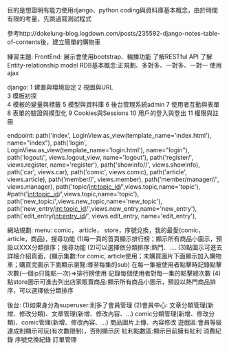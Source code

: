 目的是想證明有能力使用django、python coding與資料庫基本概念，由於時間有限的考量，先跳過寫測試程式

參考http://dokelung-blog.logdown.com/posts/235592-django-notes-table-of-contents後，建立簡單的購物車

練習主題:
FrontEnd: 展示會使用bootstrap、輪播功能
了解RESTful API
了解Entity-relationship model
RDB基本概念:正規劃、多對多、一對多、一對一
使用ajax

django:
1	建置與環境設定
2	視圖與URL	
3	模板初探	
4	模板的變量與標籤
5	模型與資料庫
6	後台管理系統admin
7	使用者互動與表單
8	表單的驗證與模型化
9	Cookies與Sessions
10	用戶的登入與登出
11	權限與註冊

endpoint:
    path('index', LoginView.as_view(template_name='index.html'), name="index"),
    path('login', LoginView.as_view(template_name='login.html'), name="login"),
    path('logout/', views.logout_view, name='logout'),
    path('register/', views.register, name='register'),
    path('showinfo/<attr>/', views.showinfo),
    path('car', views.car),
    path('comic', views.comic),
    path('article', views.article),
    path('member/<attr>/', views.member),
    path('member/manager/<attr>/', views.manager),
    path('topic/<int:topic_id>/',views.topic,name='topic'), #path('<int:topic_id>/',views.topic,name='topic'),
    path('new_topic/',views.new_topic,name='new_topic'),
    path('new_entry/<int:topic_id>/',views.new_entry,name='new_entry'),
    path('edit_entry/<int:entry_id>/', views.edit_entry, name='edit_entry'),

網站規劃:
menu: comic， article， store，序號兌換，我的最愛(comic， article，商品)，搜尋功能 (1)每一頁的首頁顯示排行榜；顯示所有商品小圖示，預設以XXX分類排序；搜尋功能 (2)可以選擇依分類排序:熱門、.... (3)點圖示可進去詳細介紹頁面，(顯示集數:for comic, article使用；未購買圖片下面顯示加入購物車；購買完圖示下面顯示瀏覽:導至每集的sub) 在每一集被使用者點擊時記錄點擊次數(一個ip只能點一次)=>排行榜使用 記錄每個使用者對每一集的點擊總次數 (4)點store圖示可進去列出店家販賣商品:顯示所有商品小圖示，預設以熱門商品排序，可以選擇依分類排序

後台: (1)如果身分為superuser:則多了會員管理 (2)會員中心: 文章分類管理(新增、修改分類)、文章管理(新增、修改內容、...) comic分類管理(新增、修改分類)、comic管理(新增、修改內容、...) 商品圖片上傳、內容修改 遊戲區:會員等級達成則顯示可玩(有次數限制)，否則顯示灰 紅利點數區:顯示目前擁有紅利 消費紀錄 序號兌換紀錄 訂單管理